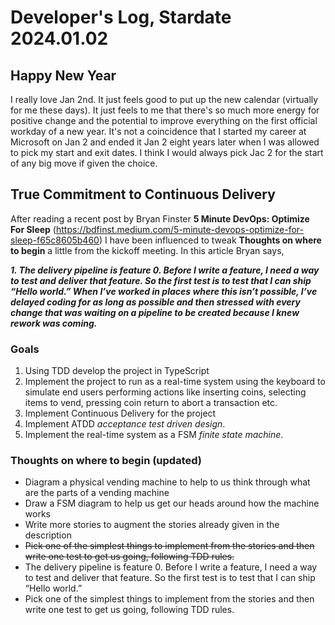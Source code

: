 # Developer's Log, Stardate 2024.01.02

## Happy New Year

I really love Jan 2nd. It just feels good to put up the new calendar (virtually for me these days). It just feels to me that there's so much more energy for positive change and the potential to improve everything on the first official workday of a new year. It's not a coincidence that I started my career at Microsoft on Jan 2 and ended it Jan 2 eight years later when I was allowed to pick my start and exit dates. I think I would always pick Jac 2 for the start of any big move if given the choice.

## True Commitment to Continuous Delivery

After reading a recent post by Bryan Finster **5 Minute DevOps: Optimize For Sleep** (<https://bdfinst.medium.com/5-minute-devops-optimize-for-sleep-f65c8605b460>) I have been influenced to tweak **Thoughts on where to begin** a little from the kickoff meeting. In this article Bryan says,

***1. The delivery pipeline is feature 0. Before I write a feature, I need a way to test and deliver that feature. So the first test is to test that I can ship “Hello world.” When I’ve worked in places where this isn’t possible, I’ve delayed coding for as long as possible and then stressed with every change that was waiting on a pipeline to be created because I knew rework was coming.***

### Goals

1) Using TDD develop the project in TypeScript
2) Implement the project to run as a real-time system using the keyboard to simulate end users performing actions like inserting coins, selecting items to vend, pressing coin return to abort a transaction etc.
3) Implement Continuous Delivery for the project
4) Implement ATDD *acceptance test driven design*.
5) Implement the real-time system as a FSM *finite state machine*.

### Thoughts on where to begin (updated)

* Diagram a physical vending machine to help to us think through what are the parts of a vending machine
* Draw a FSM diagram to help us get our heads around how the machine works
* Write more stories to augment the stories already given in the description
* ~~Pick one of the simplest things to implement from the stories and then write one test to get us going, following TDD rules.~~
* The delivery pipeline is feature 0. Before I write a feature, I need a way to test and deliver that feature. So the first test is to test that I can ship “Hello world.”
* Pick one of the simplest things to implement from the stories and then write one test to get us going, following TDD rules.
